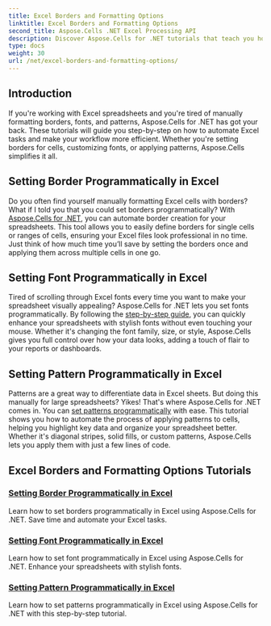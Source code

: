 ```yaml
---
title: Excel Borders and Formatting Options
linktitle: Excel Borders and Formatting Options
second_title: Aspose.Cells .NET Excel Processing API
description: Discover Aspose.Cells for .NET tutorials that teach you how to programmatically set Excel borders, fonts, and patterns, saving time and enhancing your spreadsheets.
type: docs
weight: 30
url: /net/excel-borders-and-formatting-options/
---
```

## Introduction

If you're working with Excel spreadsheets and you're tired of manually formatting borders, fonts, and patterns, Aspose.Cells for .NET has got your back. These tutorials will guide you step-by-step on how to automate Excel tasks and make your workflow more efficient. Whether you're setting borders for cells, customizing fonts, or applying patterns, Aspose.Cells simplifies it all.

## Setting Border Programmatically in Excel

Do you often find yourself manually formatting Excel cells with borders? What if I told you that you could set borders programmatically? With [Aspose.Cells for .NET](./setting-border/), you can automate border creation for your spreadsheets. This tool allows you to easily define borders for single cells or ranges of cells, ensuring your Excel files look professional in no time. Just think of how much time you’ll save by setting the borders once and applying them across multiple cells in one go.

## Setting Font Programmatically in Excel

Tired of scrolling through Excel fonts every time you want to make your spreadsheet visually appealing? Aspose.Cells for .NET lets you set fonts programmatically. By following the [step-by-step guide](./setting-font/), you can quickly enhance your spreadsheets with stylish fonts without even touching your mouse. Whether it's changing the font family, size, or style, Aspose.Cells gives you full control over how your data looks, adding a touch of flair to your reports or dashboards.

## Setting Pattern Programmatically in Excel

Patterns are a great way to differentiate data in Excel sheets. But doing this manually for large spreadsheets? Yikes! That's where Aspose.Cells for .NET comes in. You can [set patterns programmatically](./setting-pattern/) with ease. This tutorial shows you how to automate the process of applying patterns to cells, helping you highlight key data and organize your spreadsheet better. Whether it's diagonal stripes, solid fills, or custom patterns, Aspose.Cells lets you apply them with just a few lines of code.

## Excel Borders and Formatting Options Tutorials
### [Setting Border Programmatically in Excel](./setting-border/)
Learn how to set borders programmatically in Excel using Aspose.Cells for .NET. Save time and automate your Excel tasks.
### [Setting Font Programmatically in Excel](./setting-font/)
Learn how to set font programmatically in Excel using Aspose.Cells for .NET. Enhance your spreadsheets with stylish fonts.
### [Setting Pattern Programmatically in Excel](./setting-pattern/)
Learn how to set patterns programmatically in Excel using Aspose.Cells for .NET with this step-by-step tutorial.